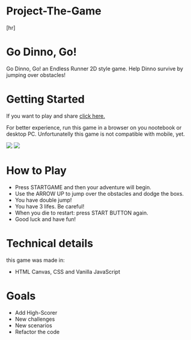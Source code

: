 # Project-The-Game
[hr]

# Go Dinno, Go!
Go Dinno, Go! an Endless Runner 2D style game.
Help Dinno survive by jumping over obstacles!

# Getting Started
If you want to play and share [click here.](https://robetjunior.github.io/Project-The-Game/)

For better experience, run this game in a browser on you nootebook or desktop PC. Unfortunatelly this game is not compatible with mobile, yet.

<img src="printDinno.png">
<img src="printDinno2.png">

# How to Play
- Press STARTGAME and then your adventure will begin.
- Use the ARROW UP to jump  over the obstacles and dodge the boxs.
- You have double jump!
- You have 3 lifes. Be careful!
- When you die to restart: press START BUTTON again.
- Good luck and have fun!


# Technical details
this game was made in:
- HTML Canvas, CSS and Vanilla JavaScript

# Goals
- Add High-Scorer
- New challenges
- New scenarios
- Refactor the code
